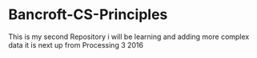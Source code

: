 # Bancroft-CS-Principles
This is my second Repository i will be learning and adding more complex data it is next up from Processing 3 2016
